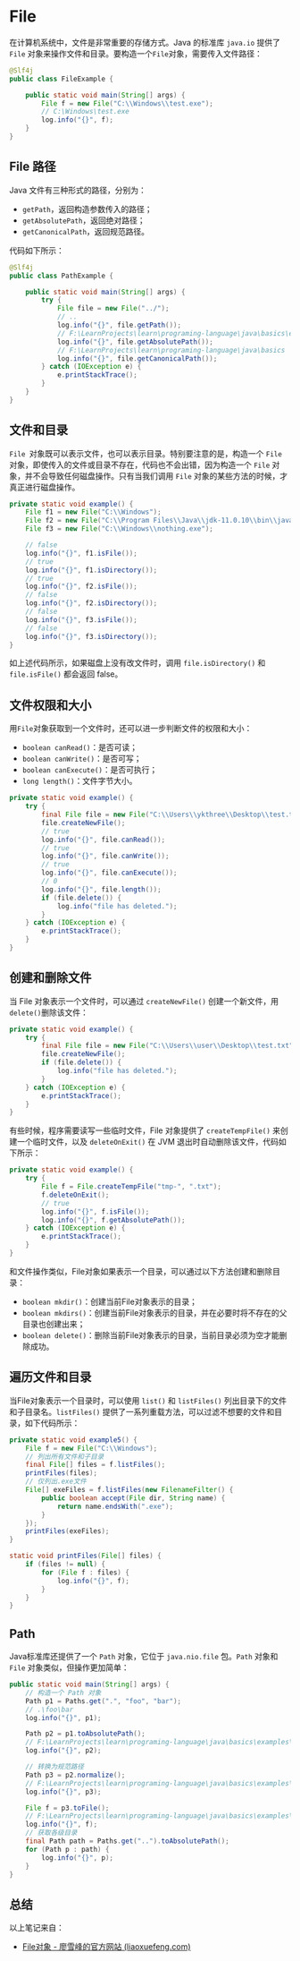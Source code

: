 # File

在计算机系统中，文件是非常重要的存储方式。Java 的标准库 `java.io` 提供了 `File` 对象来操作文件和目录。要构造一个`File`对象，需要传入文件路径：

```java
@Slf4j
public class FileExample {

    public static void main(String[] args) {
        File f = new File("C:\\Windows\\test.exe");
        // C:\Windows\test.exe
        log.info("{}", f);
    }
}
```

## File 路径

Java 文件有三种形式的路径，分别为：

- `getPath`，返回构造参数传入的路径；
- `getAbsolutePath`，返回绝对路径；
- `getCanonicalPath`，返回规范路径。

代码如下所示：

```java
@Slf4j
public class PathExample {

    public static void main(String[] args) {
        try {
            File file = new File("../");
            // ..
            log.info("{}", file.getPath());
            // F:\LearnProjects\learn\programing-language\java\basics\examples\..
            log.info("{}", file.getAbsolutePath());
            // F:\LearnProjects\learn\programing-language\java\basics
            log.info("{}", file.getCanonicalPath());
        } catch (IOException e) {
            e.printStackTrace();
        }
    }
}
```

## 文件和目录

`File `对象既可以表示文件，也可以表示目录。特别要注意的是，构造一个 `File` 对象，即使传入的文件或目录不存在，代码也不会出错，因为构造一个 `File` 对象，并不会导致任何磁盘操作。只有当我们调用 `File` 对象的某些方法的时候，才真正进行磁盘操作。

```java
private static void example() {
    File f1 = new File("C:\\Windows");
    File f2 = new File("C:\\Program Files\\Java\\jdk-11.0.10\\bin\\java.exe");
    File f3 = new File("C:\\Windows\\nothing.exe");

    // false
    log.info("{}", f1.isFile());
    // true
    log.info("{}", f1.isDirectory());
    // true
    log.info("{}", f2.isFile());
    // false
    log.info("{}", f2.isDirectory());
    // false
    log.info("{}", f3.isFile());
    // false
    log.info("{}", f3.isDirectory());
}
```

如上述代码所示，如果磁盘上没有改文件时，调用 `file.isDirectory()` 和 `file.isFile()` 都会返回 false。

## 文件权限和大小

用`File`对象获取到一个文件时，还可以进一步判断文件的权限和大小：

- `boolean canRead()`：是否可读；
- `boolean canWrite()`：是否可写；
- `boolean canExecute()`：是否可执行；
- `long length()`：文件字节大小。

```java
private static void example() {
    try {
        final File file = new File("C:\\Users\\ykthree\\Desktop\\test.txt");
        file.createNewFile();
        // true
        log.info("{}", file.canRead());
        // true
        log.info("{}", file.canWrite());
        // true
        log.info("{}", file.canExecute());
        // 0
        log.info("{}", file.length());
        if (file.delete()) {
            log.info("file has deleted.");
        }
    } catch (IOException e) {
        e.printStackTrace();
    }
}
```

## 创建和删除文件

当 File 对象表示一个文件时，可以通过 `createNewFile()` 创建一个新文件，用 `delete()`删除该文件：

```java
private static void example() {
    try {
        final File file = new File("C:\\Users\\user\\Desktop\\test.txt");
        file.createNewFile();
        if (file.delete()) {
            log.info("file has deleted.");
        }
    } catch (IOException e) {
        e.printStackTrace();
    }
}
```

有些时候，程序需要读写一些临时文件，File 对象提供了 `createTempFile()` 来创建一个临时文件，以及 `deleteOnExit()` 在 JVM 退出时自动删除该文件，代码如下所示：

```java
private static void example() {
    try {
        File f = File.createTempFile("tmp-", ".txt");
        f.deleteOnExit();
        // true
        log.info("{}", f.isFile());
        log.info("{}", f.getAbsolutePath());
    } catch (IOException e) {
        e.printStackTrace();
    }
}
```

和文件操作类似，File对象如果表示一个目录，可以通过以下方法创建和删除目录：

- `boolean mkdir()`：创建当前File对象表示的目录；
- `boolean mkdirs()`：创建当前File对象表示的目录，并在必要时将不存在的父目录也创建出来；
- `boolean delete()`：删除当前File对象表示的目录，当前目录必须为空才能删除成功。

## 遍历文件和目录

当File对象表示一个目录时，可以使用 `list()` 和 `listFiles()` 列出目录下的文件和子目录名。`listFiles()` 提供了一系列重载方法，可以过滤不想要的文件和目录，如下代码所示：

```java
private static void example5() {
    File f = new File("C:\\Windows");
    // 列出所有文件和子目录
    final File[] files = f.listFiles();
    printFiles(files);
    // 仅列出.exe文件
    File[] exeFiles = f.listFiles(new FilenameFilter() {
        public boolean accept(File dir, String name) {
            return name.endsWith(".exe");
        }
    });
    printFiles(exeFiles);
}

static void printFiles(File[] files) {
    if (files != null) {
        for (File f : files) {
            log.info("{}", f);
        }
    }
}
```

## Path

Java标准库还提供了一个 `Path` 对象，它位于 `java.nio.file` 包。`Path` 对象和 `File` 对象类似，但操作更加简单：

```java
public static void main(String[] args) {
    // 构造一个 Path 对象
    Path p1 = Paths.get(".", "foo", "bar");
    // .\foo\bar
    log.info("{}", p1);

    Path p2 = p1.toAbsolutePath();
    // F:\LearnProjects\learn\programing-language\java\basics\examples\.\foo\bar
    log.info("{}", p2);

    // 转换为规范路径
    Path p3 = p2.normalize();
    // F:\LearnProjects\learn\programing-language\java\basics\examples\foo\bar
    log.info("{}", p3);

    File f = p3.toFile();
    // F:\LearnProjects\learn\programing-language\java\basics\examples\foo\bar
    log.info("{}", f);
    // 获取各级目录
    final Path path = Paths.get("..").toAbsolutePath();
    for (Path p : path) {
        log.info("{}", p);
    }
}
```

## 总结

以上笔记来自：

- [File对象 - 廖雪峰的官方网站 (liaoxuefeng.com)](https://www.liaoxuefeng.com/wiki/1252599548343744/1298069154955297)